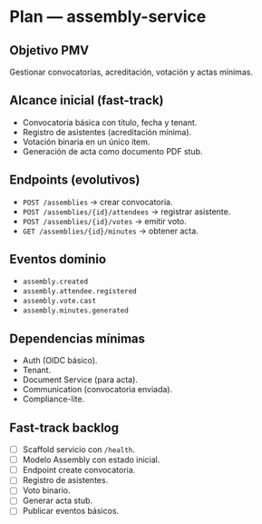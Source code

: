 # Plan — assembly-service

## Objetivo PMV
Gestionar convocatorias, acreditación, votación y actas mínimas.

## Alcance inicial (fast-track)
- Convocatoria básica con título, fecha y tenant.
- Registro de asistentes (acreditación mínima).
- Votación binaria en un único ítem.
- Generación de acta como documento PDF stub.

## Endpoints (evolutivos)
- `POST /assemblies` → crear convocatoria.
- `POST /assemblies/{id}/attendees` → registrar asistente.
- `POST /assemblies/{id}/votes` → emitir voto.
- `GET /assemblies/{id}/minutes` → obtener acta.

## Eventos dominio
- `assembly.created`
- `assembly.attendee.registered`
- `assembly.vote.cast`
- `assembly.minutes.generated`

## Dependencias mínimas
- Auth (OIDC básico).
- Tenant.
- Document Service (para acta).
- Communication (convocatoria enviada).
- Compliance-lite.

## Fast-track backlog
- [ ] Scaffold servicio con `/health`.
- [ ] Modelo Assembly con estado inicial.
- [ ] Endpoint create convocatoria.
- [ ] Registro de asistentes.
- [ ] Voto binario.
- [ ] Generar acta stub.
- [ ] Publicar eventos básicos.
